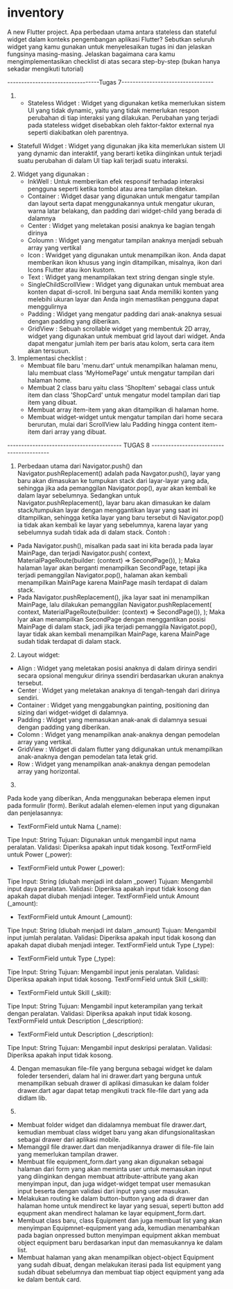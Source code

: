 # inventory

A new Flutter project.
Apa perbedaan utama antara stateless dan stateful widget dalam konteks pengembangan aplikasi Flutter?
 Sebutkan seluruh widget yang kamu gunakan untuk menyelesaikan tugas ini dan jelaskan fungsinya masing-masing.
 Jelaskan bagaimana cara kamu mengimplementasikan checklist di atas secara step-by-step (bukan hanya sekadar mengikuti tutorial)


---------------------------------Tugas 7---------------------------------  
1. - Stateless Widget : Widget yang digunakan ketika memerlukan sistem UI yang tidak dynamic, yaitu yang tidak memerlukan respon perubahan di tiap interaksi yang dilakukan. Perubahan yang terjadi pada stateless widget disebabkan oleh faktor-faktor external nya seperti diakibatkan oleh parentnya.  
- Statefull Widget : Widget yang digunakan jika kita memerlukan sistem UI yang dynamic dan interaktif, yang berarti ketika diinginkan untuk terjadi suatu perubahan di dalam UI tiap kali terjadi suatu interaksi. 
2. Widget yang digunakan : 
    - InkWell : Untuk memberikan efek responsif terhadap interaksi pengguna seperti ketika tombol atau area tampilan ditekan.  
    - Container : Widget dasar yang digunakan untuk mengatur tampilan dan layout serta dapat menggunakannya untuk mengatur ukuran, warna latar belakang, dan padding dari widget-child yang berada di dalamnya
    - Center : Widget yang meletakan posisi anaknya ke bagian tengah dirinya
    - Coloumn : Widget yang mengatur tampilan anaknya menjadi sebuah array yang vertikal
    - Icon : Wwidget yang digunakan untuk menampilkan ikon. Anda dapat memberikan ikon khusus yang ingin ditampilkan, misalnya, ikon dari Icons Flutter atau ikon kustom.
    - Text : Widget yang menampilakan text string dengan single style.
    - SingleChildScrollView : Widget yang digunakan untuk membuat area konten dapat di-scroll. Ini berguna saat Anda memiliki konten yang melebihi ukuran layar dan Anda ingin memastikan pengguna dapat menggulirnya
    - Padding : Widget yang mengatur padding dari anak-anaknya sesuai dengan padding yang diberikan.
    - GridView : Sebuah scrollable widget yang membentuk 2D array, widget yang digunakan untuk membuat grid layout dari widget. Anda dapat mengatur jumlah item per baris atau kolom, serta cara item akan tersusun.
3. Implementasi checklist :
    - Membuat file baru 'menu.dart' untuk menampilkan halaman menu, lalu membuat class 'MyHomePage' untuk mengatur tampilan dari halaman home.
    - Membuat 2 class baru yaitu class 'ShopItem' sebagai class untuk item dan class 'ShopCard' untuk mengatur model tampilan dari tiap item yang dibuat.
    - Membuat array item-item yang akan ditampilkan di halaman home.
    - Membuat widget-widget untuk mengatur tampilan dari home secara berurutan, mulai dari ScrollView lalu Padding hingga content item-item dari array yang dibuat.

----------------------------------------- TUGAS 8 -----------------------------------------

1. Perbedaan utama dari Navigator.push() dan Navigator.pushReplacement() adalah pada Navgator.push(), layar yang baru akan dimasukan ke tumpukan stack dari layar-layar yang ada, sehingga jika ada pemanggilan Navigator.pop(), ayar akan kembali ke dalam layar sebelumnya. Sedangkan untuk Navigator.pushReplacement(), layar baru akan dimasukan ke dalam stack/tumpukan layar dengan menggantikan layar yang saat ini ditampilkan, sehingga ketika layar yang baru tersebut di Navigator.pop() ia tidak akan kembali ke layar yang sebelumnya, karena layar yang sebelumnya sudah tidak ada di dalam stack.
Contoh :
- Pada Navigator.push(), misalkan pada saat ini kita berada pada layar MainPage, dan terjadi 
Navigator.push(
  context,
  MaterialPageRoute(builder: (context) => SecondPage()),
);
Maka halaman layar akan berganti menampilkan SecondPage, tetapi jika terjadi pemanggilan Navigator.pop(), halaman akan kembali menampilkan MainPage karena MainPage masih terdapat di dalam stack.
- Pada Navigator.pushReplacement(), jika layar saat ini menampilkan MainPage, lalu dilakukan pemanggilan
Navigator.pushReplacement(
  context,
  MaterialPageRoute(builder: (context) => SecondPage()),
);
Maka lyar akan menampilkan SecondPage dengan menggantikan posisi MainPage di dalam stack, jadi jika terjadi pemanggila Navigatot.pop(), layar tidak akan kembali menampilkan MainPage, karena MainPage sudah tidak terdapat di dalam stack.

2. Layout widget:
- Align : Widget yang meletakan posisi anaknya di dalam dirinya sendiri secara opsional mengukur dirinya ssendiri berdasarkan ukuran anaknya tersebut.
- Center : Widget yang meletakan anaknya di tengah-tengah dari dirinya sendiri.
- Container : Widget yang menggabungkan painting, positioning dan sizing dari widget-widget di dalamnya.
- Padding : Widget yang memasukan anak-anak di dalamnya sesuai dengan padding yang diberikan.
- Colomn : Widget yang menampilkan anak-anaknya dengan pemodelan array yang vertikal.
- GridView : Widget di dalam flutter yang ddigunakan untuk menampilkan anak-anaknya dengan pemodelan tata letak grid.
- Row : Widget yang menampilkan anak-anaknya dengan pemodelan array yang horizontal.

3. 

Pada kode yang diberikan, Anda menggunakan beberapa elemen input pada formulir (form). Berikut adalah elemen-elemen input yang digunakan dan penjelasannya:

- TextFormField untuk Nama (_name):

Tipe Input: String
Tujuan: Digunakan untuk mengambil input nama peralatan.
Validasi: Diperiksa apakah input tidak kosong.
TextFormField untuk Power (_power):

- TextFormField untuk Power (_power):

Tipe Input: String (diubah menjadi int dalam _power)
Tujuan: Mengambil input daya peralatan.
Validasi: Diperiksa apakah input tidak kosong dan apakah dapat diubah menjadi integer.
TextFormField untuk Amount (_amount):

- TextFormField untuk Amount (_amount):

Tipe Input: String (diubah menjadi int dalam _amount)
Tujuan: Mengambil input jumlah peralatan.
Validasi: Diperiksa apakah input tidak kosong dan apakah dapat diubah menjadi integer.
TextFormField untuk Type (_type):

- TextFormField untuk Type (_type):

Tipe Input: String
Tujuan: Mengambil input jenis peralatan.
Validasi: Diperiksa apakah input tidak kosong.
TextFormField untuk Skill (_skill):

- TextFormField untuk Skill (_skill):

Tipe Input: String
Tujuan: Mengambil input keterampilan yang terkait dengan peralatan.
Validasi: Diperiksa apakah input tidak kosong.
TextFormField untuk Description (_description):

- TextFormField untuk Description (_description):

Tipe Input: String
Tujuan: Mengambil input deskripsi peralatan.
Validasi: Diperiksa apakah input tidak kosong.

4. Dengan memasukan file-file yang berguna sebagai widget ke dalam foleder tersenderi, dalam hal ini drawer.dart yang berguna untuk menampilkan sebuah drawer di aplikasi dimasukan ke dalam folder drawer.dart agar dapat tetap mengikuti track file-file dart yang ada didlam lib.

5. 
- Membuat folder widget dan didalamnya membuat file drawer.dart, kemudian membuat class widget baru yang akan difungsionalitaskan sebagai drawer dari aplikasi mobile.
- Memanggil file drawer.dart dan menjadikannya drawer di file-file lain yang memerlukan tampilan drawer.
- Membuat file equipment_form.dart yang akan digunakan sebagai halaman dari form yang akan meminta user untuk memasukan input yang diinginkan dengan membuat attribute-attribute yang akan menyimpan input, dan juga widget-widget tempat user memasukan input beserta dengan validasi dari input yang user masukan.
- Melakukan routing ke dalam button-button yang ada di drawer dan halaman home untuk mendirect ke layar yang sesuai, seperti button add equpment akan mendirect halaman ke layar equipment_form.dart.
- Membuat class baru, class Equipment dan juga membuat list yang akan menyimpan Equipmnet-equipment yang ada, kemudian menambahkan pada bagian onpressed button menyimpan equipment akkan membuat object equipment baru berdasarkan input dan memasukannya ke dalam list.
- Membuat halaman yang akan menampilkan object-object Equipment yang sudah dibuat, dengan melakukan iterasi pada list equipment yang sudah dibuat sebelumnya dan membuat tiap object equipment yang ada ke dalam bentuk card.